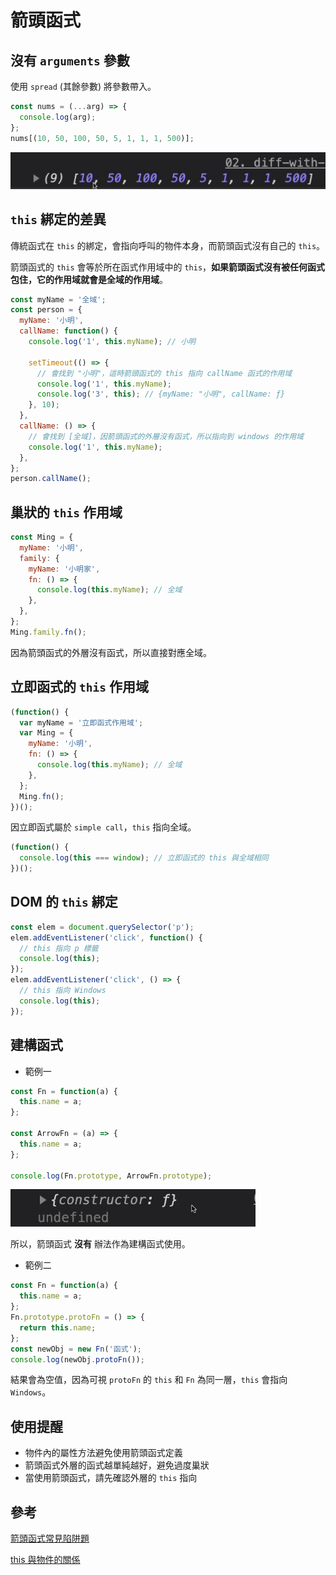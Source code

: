 # 箭頭函式

## 沒有 `arguments` 參數

使用 `spread` (其餘參數) 將參數帶入。

```js
const nums = (...arg) => {
  console.log(arg);
};
nums[(10, 50, 100, 50, 5, 1, 1, 1, 500)];
```

![輸出結果](./images/arguments.jpg)

## `this` 綁定的差異

傳統函式在 `this` 的綁定，會指向呼叫的物件本身，而箭頭函式沒有自己的 `this`。

箭頭函式的 `this` 會等於所在函式作用域中的 `this`，**如果箭頭函式沒有被任何函式包住，它的作用域就會是全域的作用域**。

```js
const myName = '全域';
const person = {
  myName: '小明',
  callName: function() {
    console.log('1', this.myName); // 小明

    setTimeout(() => {
      // 會找到 "小明"，這時箭頭函式的 this 指向 callName 函式的作用域
      console.log('1', this.myName);
      console.log('3', this); // {myName: "小明", callName: ƒ}
    }, 10);
  },
  callName: () => {
    // 會找到 [全域]，因箭頭函式的外層沒有函式，所以指向到 windows 的作用域
    console.log('1', this.myName);
  },
};
person.callName();
```

## 巢狀的 `this` 作用域

```js
const Ming = {
  myName: '小明',
  family: {
    myName: '小明家',
    fn: () => {
      console.log(this.myName); // 全域
    },
  },
};
Ming.family.fn();
```

因為箭頭函式的外層沒有函式，所以直接對應全域。

## 立即函式的 `this` 作用域

```js
(function() {
  var myName = '立即函式作用域';
  var Ming = {
    myName: '小明',
    fn: () => {
      console.log(this.myName); // 全域
    },
  };
  Ming.fn();
})();
```

因立即函式屬於 `simple call`，`this` 指向全域。

```js
(function() {
  console.log(this === window); // 立即函式的 this 與全域相同
})();
```

## DOM 的 `this` 綁定

```js
const elem = document.querySelector('p');
elem.addEventListener('click', function() {
  // this 指向 p 標籤
  console.log(this);
});
elem.addEventListener('click', () => {
  // this 指向 Windows
  console.log(this);
});
```

## 建構函式

- 範例一

```js
const Fn = function(a) {
  this.name = a;
};

const ArrowFn = (a) => {
  this.name = a;
};

console.log(Fn.prototype, ArrowFn.prototype);
```

![輸出結果](./images/arrow-prototype.jpg)

所以，箭頭函式 **沒有** 辦法作為建構函式使用。

- 範例二

```js
const Fn = function(a) {
  this.name = a;
};
Fn.prototype.protoFn = () => {
  return this.name;
};
const newObj = new Fn('函式');
console.log(newObj.protoFn());
```

結果會為空值，因為可視 `protoFn` 的 `this` 和 `Fn` 為同一層，`this` 會指向 `Windows`。

## 使用提醒

- 物件內的屬性方法避免使用箭頭函式定義
- 箭頭函式外層的函式越單純越好，避免過度巢狀
- 當使用箭頭函式，請先確認外層的 `this` 指向

## 參考

[箭頭函式常見陷阱題](https://ithelp.ithome.com.tw/articles/10246165)

[this 與物件的關係](https://wcc723.github.io/javascript/2019/03/18/JS-THIS/)
